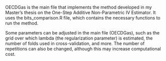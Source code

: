 OECDGas is the main file that implements the method developed in my Master’s thesis on the One-Step Additive Non-Parametric IV Estimator. It uses the bits_comparison.R file, which contains the necessary functions to run the method.

Some parameters can be adjusted in the main file (OECDGas), such as the grid over which lambda (the regularization parameter) is estimated, the number of folds used in cross-validation, and more. The number of repetitions can also be changed, although this may increase computational cost.
